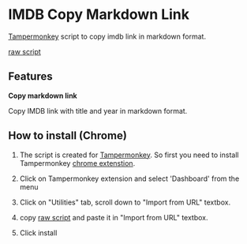 # IMDB Copy Markdown Link

[Tampermonkey](https://www.tampermonkey.net/) script to copy imdb link in markdown format.

[raw script](https://raw.githubusercontent.com/siddacool/automation-scripts/main/src/imdb-copy-link-tm/imdb-copy-link-tm.js)

## Features

**Copy markdown link**

Copy IMDB link with title and year in markdown format.

## How to install (Chrome)

1. The script is created for [Tampermonkey](https://www.tampermonkey.net/). So first you need to install Tampermonkey [chrome extenstion](https://chromewebstore.google.com/detail/tampermonkey/dhdgffkkebhmkfjojejmpbldmpobfkfo).

2. Click on Tampermonkey extension and select 'Dashboard' from the menu

3. Click on "Utilities" tab, scroll down to "Import from URL" textbox.

4. copy [raw script](https://raw.githubusercontent.com/siddacool/automation-scripts/main/src/imdb-copy-link-tm/imdb-copy-link-tm.js) and paste it in "Import from URL" textbox.

5. Click install
